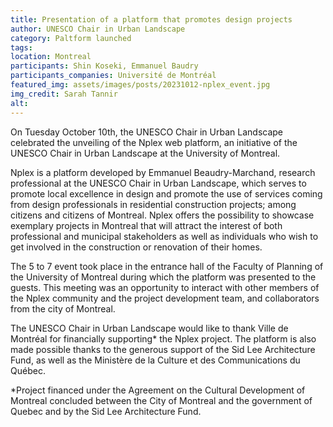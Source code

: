 ```yaml
---
title: Presentation of a platform that promotes design projects
author: UNESCO Chair in Urban Landscape
category: Paltform launched
tags: 
location: Montreal
participants: Shin Koseki, Emmanuel Baudry
participants_companies: Université de Montréal
featured_img: assets/images/posts/20231012-nplex_event.jpg
img_credit: Sarah Tannir
alt:
---
```

On Tuesday October 10th, the UNESCO Chair in Urban Landscape celebrated the unveiling of the Nplex web platform, an initiative of the UNESCO Chair in Urban Landscape at the University of Montreal.

Nplex is a platform developed by Emmanuel Beaudry-Marchand, research professional at the UNESCO Chair in Urban Landscape, which serves to promote local excellence in design and promote the use of services coming from design professionals in residential construction projects; among citizens and citizens of Montreal. Nplex offers the possibility to showcase exemplary projects in Montreal that will attract the interest of both professional and municipal stakeholders as well as individuals who wish to get involved in the construction or renovation of their homes.

The 5 to 7 event took place in the entrance hall of the Faculty of Planning of the University of Montreal during which the platform was presented to the guests. This meeting was an opportunity to interact with other members of the Nplex community and the project development team, and collaborators from the city of Montreal.

The UNESCO Chair in Urban Landscape would like to thank Ville de Montréal for financially supporting* the Nplex project. The platform is also made possible thanks to the generous support of the Sid Lee Architecture Fund, as well as the Ministère de la Culture et des Communications du Québec.

*Project financed under the Agreement on the Cultural Development of Montreal concluded between the City of Montreal and the government of Quebec and by the Sid Lee Architecture Fund.

